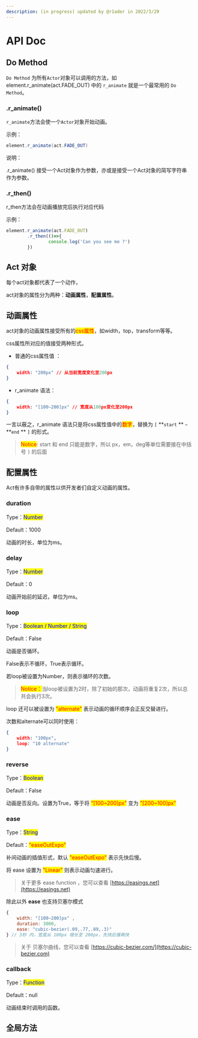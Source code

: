 ```yaml
---
description: (in progress) updated by @r1ader in 2022/3/29
---
```


# API Doc

## Do Method

`Do Method` 为所有`Actor`对象可以调用的方法，如 element.r\_animate(act.FADE\_OUT) 中的 `r_animate` 就是一个最常用的 `Do Method`。

### .r\_animate()

`r_animate`方法会使一个`Actor`对象开始动画。

示例：

```java
element.r_animate(act.FADE_OUT)
```

说明：

.r\_animate() 接受一个Act对象作为参数，亦或是接受一个Act对象的简写字符串作为参数。

### .r\_then()

r\_then方法会在动画播放完后执行对应代码

示例：

```javascript
element.r_animate(act.FADE_OUT)
        .r_then(()=>{
                console.log('Can you see me ?')
        })
```

## Act 对象

每个act对象都代表了一个动作，

act对象的属性分为两种：**动画属性**，**配置属性**。

## 动画属性

act对象的动画属性接受所有的<mark style="color:red;">css属性</mark>，如width，top，transform等等。

css属性所对应的值接受两种形式。

* 普通的css属性值 ：

```json
{
    width: "200px" // 从当前宽度变化至200px
}
```

* r\_animate 语法：

```json
{
    width: "[100~200]px" // 宽度从100px变化至200px
}
```

一言以蔽之，r\_animate 语法只是将css属性值中的<mark style="color:red;">数字</mark>，替换为 `[` \*\*`start` \*\* `~` \*\*`end` \*\* `]` 的形式。

> <mark style="color:red;">Notice</mark>: start 和 end 只能是数字，所以 px，em，deg等单位需要接在中括号 `]` 的后面

## 配置属性

Act有许多自带的属性以供开发者们自定义动画的属性。

### duration

Type：<mark style="color:blue;">Number</mark>

Default：1000

动画的时长，单位为ms。

### delay

Type：<mark style="color:blue;">Number</mark>

Default：0

动画开始前的延迟，单位为ms。

### loop

Type：<mark style="color:blue;">Boolean / Number / String</mark>

Default：False

动画是否循环。

False表示不循环，True表示循环。

若loop被设置为Number，则表示循环的次数。

> <mark style="color:red;">Notice：</mark>当loop被设置为2时，除了初始的那次，动画将重复2次，所以总共会执行3次。

loop 还可以被设置为 <mark style="color:red;">"alternate"</mark> 表示动画的循环顺序会正反交替进行。

次数和alternate可以同时使用：

```json
{
    width: "100px",
    loop: "10 alternate"
}
```

### reverse

Type：<mark style="color:blue;">Boolean</mark>

Default：False

动画是否反向。设置为True，等于将 <mark style="color:red;">"\[100\~200]px"</mark> 变为 <mark style="color:red;">"\[200\~100]px"</mark>

### ease

Type：<mark style="color:blue;">String</mark>

Default：<mark style="color:red;">"easeOutExpo"</mark>

补间动画的插值形式，默认 <mark style="color:red;">"easeOutExpo"</mark> 表示先快后慢。

将 ease 设置为 <mark style="color:red;">"Linear"</mark> 则表示动画匀速进行。

> 关于更多 ease function ，您可以查看 [https://easings.net](https://easings.net)

除此以外 **ease** 也支持贝塞尔模式

```javascript
{ 
    width: "[100~200]px" ,
    duration: 3000,
    ease: "cubic-bezier(.09,.77,.89,.3)"
} // 3秒 内，宽度从 100px 增长至 200px，先快后慢再快
```

> 关于 贝塞尔曲线，您可以查看 [https://cubic-bezier.com/](https://cubic-bezier.com)

### callback

Type：<mark style="color:blue;">Function</mark>

Default：null

动画结束时调用的函数。

## 全局方法

